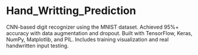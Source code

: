 # Hand_Writting_Prediction
CNN-based digit recognizer using the MNIST dataset. Achieved 95%+ accuracy with data augmentation and dropout. Built with TensorFlow, Keras, NumPy, Matplotlib, and PIL. Includes training visualization and real handwritten input testing.
